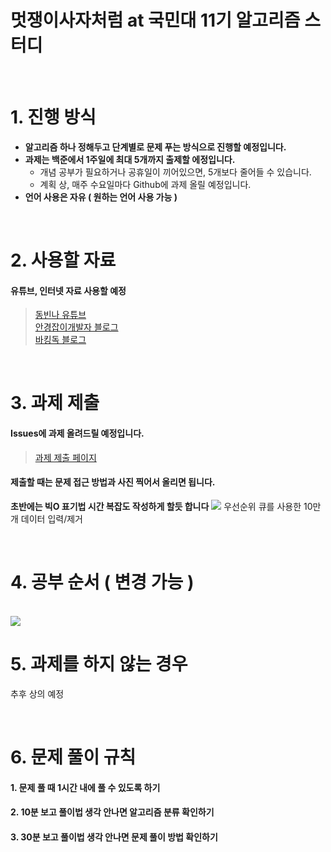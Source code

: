 # 멋쟁이사자처럼 at 국민대 11기 알고리즘 스터디   

<br/>
 
# 1. 진행 방식
+ **알고리즘 하나 정해두고 단계별로 문제 푸는 방식으로 진행할 예정입니다.**
+ **과제는 백준에서 1주일에 최대 5개까지 출제할 에정입니다.**
  + 개념 공부가 필요하거나 공휴일이 끼어있으면, 5개보다 줄어들 수 있습니다.
  + 계획 상, 매주 수요일마다 Github에 과제 올릴 예정입니다.
+ **언어 사용은 자유 ( 원하는 언어 사용 가능 )**

<br/>

# 2. 사용할 자료
#### 유튜브, 인터넷 자료 사용할 예정
> [동빈나 유튜브](https://www.youtube.com/@dongbinna)   
> [안경잡이개발자 블로그](https://m.blog.naver.com/PostList.naver?blogId=ndb796)   
> [바킹독 블로그](https://blog.encrypted.gg/category/%EA%B0%95%EC%A2%8C/%EC%8B%A4%EC%A0%84%20%EC%95%8C%EA%B3%A0%EB%A6%AC%EC%A6%98)
<br/>

# 3. 과제 제출
#### Issues에 과제 올려드릴 예정입니다.
> [과제 제출 페이지](https://github.com/Likelion-algorithm-study/Assignment/issues)
#### 제출할 때는 문제 접근 방법과 사진 찍어서 올리면 됩니다. 
**초반에는 빅O 표기법 시간 복잡도 작성하게 할듯 합니다**
<img src=https://github.com/Likelion-algorithm-study/Assignment/assets/127489230/dbe84e5e-168c-4f83-a872-843aa8b1514c/>
우선순위 큐를 사용한 10만개 데이터 입력/제거

<br/>
 
# 4. 공부 순서 ( 변경 가능 )
<br/>
<img src=https://github.com/Likelion-algorithm-study/Assignment/assets/127489230/1795325b-2baf-4564-a85b-1cbb451e76bd/>

<br/>

# 5. 과제를 하지 않는 경우
추후 상의 예정

<br/>

# 6. 문제 풀이 규칙
#### 1. 문제 풀 때 1시간 내에 풀 수 있도록 하기   
#### 2. 10분 보고 풀이법 생각 안나면 알고리즘 분류 확인하기   
#### 3. 30분 보고 풀이법 생각 안나면 문제 풀이 방법 확인하기   
